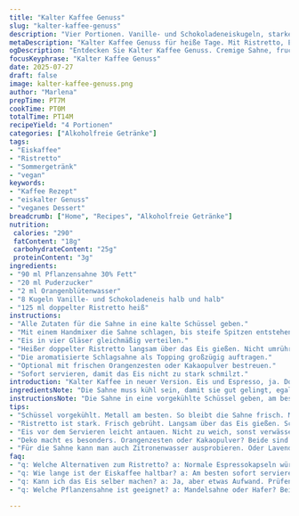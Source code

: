 ```yaml
---
title: "Kalter Kaffee Genuss"
slug: "kalter-kaffee-genuss"
description: "Vier Portionen. Vanille- und Schokoladeneiskugeln, starker Espresso ersetzt durch kräftigen doppelten Ristretto. Schlagsahne wird mit Puderzucker und Orangenblütenwasser aromatisiert. Kühler, schneller Eiskaffee mit leichter Zitrusnote. Die Zubereitung dauert etwa 7 bis 14 Minuten. Glutenfrei, ohne Eier, veganfreundlich mit Pflanzensahne. Einfach. Kühl. Mit Twist."
metaDescription: "Kalter Kaffee Genuss für heiße Tage. Mit Ristretto, Eis und Orangenblütenwasser. Einfach gemacht, erfrischend und intensiv im Geschmack"
ogDescription: "Entdecken Sie Kalter Kaffee Genuss. Cremige Sahne, fruchtige Noten und starker Ristretto. Ideal für besondere Momente"
focusKeyphrase: "Kalter Kaffee Genuss"
date: 2025-07-27
draft: false
image: kalter-kaffee-genuss.png
author: "Marlena"
prepTime: PT7M
cookTime: PT0M
totalTime: PT14M
recipeYield: "4 Portionen"
categories: ["Alkoholfreie Getränke"]
tags:
- "Eiskaffee"
- "Ristretto"
- "Sommergetränk"
- "vegan"
keywords:
- "Kaffee Rezept"
- "eiskalter Genuss"
- "veganes Dessert"
breadcrumb: ["Home", "Recipes", "Alkoholfreie Getränke"]
nutrition: 
 calories: "290"
 fatContent: "18g"
 carbohydrateContent: "25g"
 proteinContent: "3g"
ingredients:
- "90 ml Pflanzensahne 30% Fett"
- "20 ml Puderzucker"
- "2 ml Orangenblütenwasser"
- "8 Kugeln Vanille- und Schokoladeneis halb und halb"
- "125 ml doppelter Ristretto heiß"
instructions:
- "Alle Zutaten für die Sahne in eine kalte Schüssel geben."
- "Mit einem Handmixer die Sahne schlagen, bis steife Spitzen entstehen. Nicht übermixen."
- "Eis in vier Gläser gleichmäßig verteilen."
- "Heißer doppelter Ristretto langsam über das Eis gießen. Nicht umrühren."
- "Die aromatisierte Schlagsahne als Topping großzügig auftragen."
- "Optional mit frischen Orangenzesten oder Kakaopulver bestreuen."
- "Sofort servieren, damit das Eis nicht zu stark schmilzt."
introduction: "Kalter Kaffee in neuer Version. Eis und Espresso, ja. Doch keine gewöhnliche Mischung. Statt nur Vanille auch Schokolade. Sahne - nicht einfach nur süß. Orangenblütenwasser bringt Frische rein. Kaffee doppelter Ristretto, nicht der klassische Espresso, tiefer, kräftiger. Die Zubereitung knapp zehn Minuten, dann fertig. Vier Gläser. Für den schnellen Genuss oder Gäste. Nicht zu viel schnickschnack. Einfach und doch irgendwie anders. Zitrusnoten im Schaum, geschmolzenes Eis trifft heiße Bitterkeit. Das kitzelt die Sinne. Kontrast da. Reichhaltig und leicht zugleich. Keine Nüsse, ohne Gluten, vegan machbar. Leise süß. Duftend. Gebraut für kleine Pausen, Momente ohne Stress. Kaffeelust auf neue Art."
ingredientsNote: "Die Sahne muss kühl sein, damit sie gut gelingt, egal ob pflanzlich oder klassisch. Puderzucker fein gemahlen, damit keine Körnchen bleiben. Orangenblütenwasser ist keine Pflicht, aber verleihen die besondere Note, kann auch Zitronen- oder Lavendelwasser. Eiskugeln gemischt, Vanille und Schokolade bieten Spannung im Geschmack. Wer mag, nur Vanille oder Kaffee. Doppelter Ristretto ersetzt den üblichen Espresso, stärker, intensiver, weniger sauer. Das macht den Unterschied. Für Allergiker und spezielle Diäten ist die Version mit Pflanzensahne interessant, da frei von Milchprodukten. Eis sollte nicht zu weich sein beim Servieren, sonst verwässert der Kaffee zu schnell, Timing beachten. Manchmal hilft es, Eis kurz vorher aus dem Tiefkühlfach zu nehmen, aber nicht zu lange. Kleine Extras wie geraspelte Schalen oder Kakaopulver geben mehr Textur und Aroma, eine Option."
instructionsNote: "Die Sahne in eine vorgekühlte Schüssel geben, am besten Metall, so bleibt sie knackig. Auf höchster Stufe schlagen, bis sich die Spitzen halten. Nicht zu lange schlagen, sonst wird’s Butter. Das Orangenblütenwasser zuletzt einrühren, damit es sich gut verteilt, aber die Sahne stabil bleibt. Eis in die Gläser verteilen, nicht zu voll, sonst läuft es über. Ristretto heiß, aber frisch gebrüht, versuchsweise langsam drauflaufen lassen, nicht umrühren – so bleibt die Schichtung sichtbar und schmeckt spannender. Wenn die Schlagsahne aufgetragen wird, aufpasst, dass die Schichten nicht vermischt werden. Deko ist freiwillig, ob Zesten oder Kakao, bringt Farbe und Aroma. Sofort servieren, ansonsten wird’s matschig. Im Sommer eine willkommene Erfrischung, schnell gemacht und doch aufwendig wirkend. Ideal auch für Gäste, die gern was Besonderes trinken wollen ohne viel Aufwand. Je nach Kaffeevariante und Eis kann man experimentieren, alles geht, nur Timing zählt. Einfach genießen."
tips:
- "Schüssel vorgekühlt. Metall am besten. So bleibt die Sahne frisch. Maximaler Kühleffekt wichtig. Schlagsahne nur kurz schlagen. Nicht übermixen. Macht Butter."
- "Ristretto ist stark. Frisch gebrüht. Langsam über das Eis gießen. Schichten sichtbar lassen. Das sieht nicht nur gut aus. Es schmeckt auch besser. Timing ist alles."
- "Eis vor dem Servieren leicht antauen. Nicht zu weich, sonst verwässert der Kaffee. Timing ist entscheidend, nicht übertreiben. Und das Recycling von alten Eisbehältern ist clever."
- "Deko macht es besonders. Orangenzesten oder Kakaopulver? Beide sind gute Optionen. Frische Zesten bringen Farbe und Aroma. Kakao gibt Tiefe."
- "Für die Sahne kann man auch Zitronenwasser ausprobieren. Oder Lavendelwasser. Das gibt eine andere Note. Immer gut, wenn man variieren kann. Kreativität ist erlaubt."
faq:
- "q: Welche Alternativen zum Ristretto? a: Normale Espressokapseln würden auch gehen. Schmecken jedoch anders. Filterkaffee vielleicht? Weniger intensiv."
- "q: Wie lange ist der Eiskaffee haltbar? a: Am besten sofort servieren. Nach ein paar Minuten wird’s matschig. Wenn’s doch sein muss, gekühlt maximal eine Stunde."
- "q: Kann ich das Eis selber machen? a: Ja, aber etwas Aufwand. Prüfen, dass die Konsistenz stimmt. Sorbets sind auch interessant. Aber weniger cremig."
- "q: Welche Pflanzensahne ist geeignet? a: Mandelsahne oder Hafer? Beide gehen. Jede hat eigenen Geschmack. Zutaten checken, Allergien beachten. Kauf vorher."

---
```

